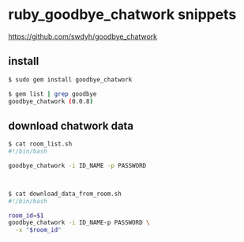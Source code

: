 # ruby_goodbye_chatwork snippets

https://github.com/swdyh/goodbye_chatwork

## install
```bash
$ sudo gem install goodbye_chatwork

$ gem list | grep goodbye
goodbye_chatwork (0.0.8)
```

## download chatwork data
```bash
$ cat room_list.sh
#!/bin/bash

goodbye_chatwork -i ID_NAME -p PASSWORD



$ cat download_data_from_room.sh
#!/bin/bash

room_id=$1
goodbye_chatwork -i ID_NAME-p PASSWORD \
  -x "$room_id"
```
